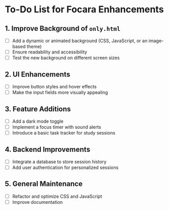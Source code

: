 # To-Do List for Focara Enhancements

## 1. Improve Background of `only.html`
- [ ] Add a dynamic or animated background (CSS, JavaScript, or an image-based theme)
- [ ] Ensure readability and accessibility
- [ ] Test the new background on different screen sizes

## 2. UI Enhancements
- [ ] Improve button styles and hover effects
- [ ] Make the input fields more visually appealing

## 3. Feature Additions
- [ ] Add a dark mode toggle
- [ ] Implement a focus timer with sound alerts
- [ ] Introduce a basic task tracker for study sessions

## 4. Backend Improvements
- [ ] Integrate a database to store session history
- [ ] Add user authentication for personalized sessions

## 5. General Maintenance
- [ ] Refactor and optimize CSS and JavaScript
- [ ] Improve documentation
